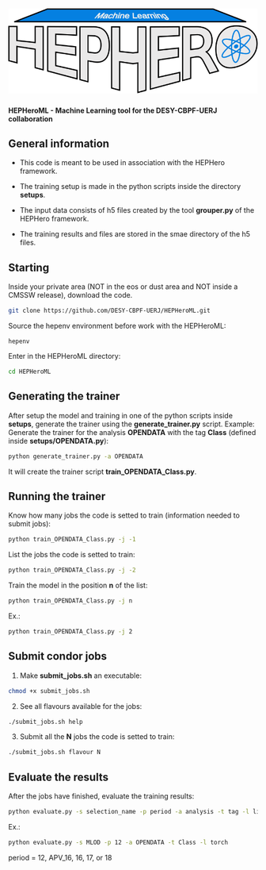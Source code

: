 # ![HEPHeroML](logoml.svg)

**HEPHeroML - Machine Learning tool for the DESY-CBPF-UERJ collaboration**

General information
-----------

* This code is meant to be used in association with the HEPHero framework.

* The training setup is made in the python scripts inside the directory **setups**.

* The input data consists of h5 files created by the tool **grouper.py** of the HEPHero framework.

* The training results and files are stored in the smae directory of the h5 files.


Starting
-----------

Inside your private area (NOT in the eos or dust area and NOT inside a CMSSW release), download the code.  
```bash
git clone https://github.com/DESY-CBPF-UERJ/HEPHeroML.git
```

Source the hepenv environment before work with the HEPHeroML:
```
hepenv
```

Enter in the HEPHeroML directory:  
```bash
cd HEPHeroML
```


Generating the trainer
-----------

After setup the model and training in one of the python scripts inside **setups**, generate the trainer using the **generate_trainer.py** script. Example: Generate the trainer for the analysis **OPENDATA** with the tag **Class** (defined inside **setups/OPENDATA.py**):
```bash
python generate_trainer.py -a OPENDATA
```
It will create the trainer script **train_OPENDATA_Class.py**.



Running the trainer
-----------
Know how many jobs the code is setted to train (information needed to submit jobs):
```bash
python train_OPENDATA_Class.py -j -1
```

List the jobs the code is setted to train:
```bash
python train_OPENDATA_Class.py -j -2
```

Train the model in the position **n** of the list:
```bash
python train_OPENDATA_Class.py -j n
```
Ex.:
```bash
python train_OPENDATA_Class.py -j 2
```

Submit condor jobs
-----------
1. Make **submit_jobs.sh** an executable:  
```bash
chmod +x submit_jobs.sh
```   
2. See all flavours available for the jobs:  
```bash
./submit_jobs.sh help
```  
3. Submit all the **N** jobs the code is setted to train:  
```bash
./submit_jobs.sh flavour N
```  

Evaluate the results
-----------
After the jobs have finished, evaluate the training results:
```bash
python evaluate.py -s selection_name -p period -a analysis -t tag -l library
```
Ex.:
```bash
python evaluate.py -s MLOD -p 12 -a OPENDATA -t Class -l torch
```
period = 12, APV_16, 16, 17, or 18


